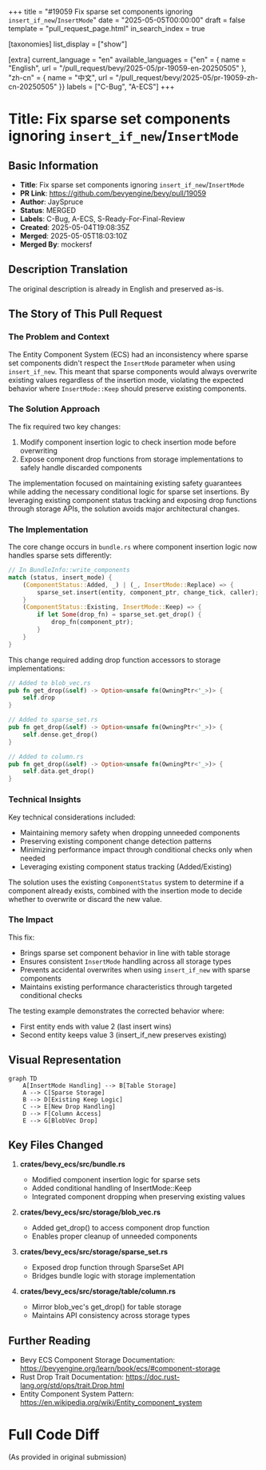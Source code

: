 +++
title = "#19059 Fix sparse set components ignoring `insert_if_new`/`InsertMode`"
date = "2025-05-05T00:00:00"
draft = false
template = "pull_request_page.html"
in_search_index = true

[taxonomies]
list_display = ["show"]

[extra]
current_language = "en"
available_languages = {"en" = { name = "English", url = "/pull_request/bevy/2025-05/pr-19059-en-20250505" }, "zh-cn" = { name = "中文", url = "/pull_request/bevy/2025-05/pr-19059-zh-cn-20250505" }}
labels = ["C-Bug", "A-ECS"]
+++

# Title: Fix sparse set components ignoring `insert_if_new`/`InsertMode`

## Basic Information
- **Title**: Fix sparse set components ignoring `insert_if_new`/`InsertMode`
- **PR Link**: https://github.com/bevyengine/bevy/pull/19059
- **Author**: JaySpruce
- **Status**: MERGED
- **Labels**: C-Bug, A-ECS, S-Ready-For-Final-Review
- **Created**: 2025-05-04T19:08:35Z
- **Merged**: 2025-05-05T18:03:10Z
- **Merged By**: mockersf

## Description Translation
The original description is already in English and preserved as-is.

## The Story of This Pull Request

### The Problem and Context
The Entity Component System (ECS) had an inconsistency where sparse set components didn't respect the `InsertMode` parameter when using `insert_if_new`. This meant that sparse components would always overwrite existing values regardless of the insertion mode, violating the expected behavior where `InsertMode::Keep` should preserve existing components.

### The Solution Approach
The fix required two key changes:
1. Modify component insertion logic to check insertion mode before overwriting
2. Expose component drop functions from storage implementations to safely handle discarded components

The implementation focused on maintaining existing safety guarantees while adding the necessary conditional logic for sparse set insertions. By leveraging existing component status tracking and exposing drop functions through storage APIs, the solution avoids major architectural changes.

### The Implementation
The core change occurs in `bundle.rs` where component insertion logic now handles sparse sets differently:

```rust
// In BundleInfo::write_components
match (status, insert_mode) {
    (ComponentStatus::Added, _) | (_, InsertMode::Replace) => {
        sparse_set.insert(entity, component_ptr, change_tick, caller);
    }
    (ComponentStatus::Existing, InsertMode::Keep) => {
        if let Some(drop_fn) = sparse_set.get_drop() {
            drop_fn(component_ptr);
        }
    }
}
```

This change required adding drop function accessors to storage implementations:

```rust
// Added to blob_vec.rs
pub fn get_drop(&self) -> Option<unsafe fn(OwningPtr<'_>)> {
    self.drop
}

// Added to sparse_set.rs
pub fn get_drop(&self) -> Option<unsafe fn(OwningPtr<'_>)> {
    self.dense.get_drop()
}

// Added to column.rs
pub fn get_drop(&self) -> Option<unsafe fn(OwningPtr<'_>)> {
    self.data.get_drop()
}
```

### Technical Insights
Key technical considerations included:
- Maintaining memory safety when dropping unneeded components
- Preserving existing component change detection patterns
- Minimizing performance impact through conditional checks only when needed
- Leveraging existing component status tracking (Added/Existing)

The solution uses the existing `ComponentStatus` system to determine if a component already exists, combined with the insertion mode to decide whether to overwrite or discard the new value.

### The Impact
This fix:
- Brings sparse set component behavior in line with table storage
- Ensures consistent `InsertMode` handling across all storage types
- Prevents accidental overwrites when using `insert_if_new` with sparse components
- Maintains existing performance characteristics through targeted conditional checks

The testing example demonstrates the corrected behavior where:
- First entity ends with value 2 (last insert wins)
- Second entity keeps value 3 (insert_if_new preserves existing)

## Visual Representation

```mermaid
graph TD
    A[InsertMode Handling] --> B[Table Storage]
    A --> C[Sparse Storage]
    B --> D[Existing Keep Logic]
    C --> E[New Drop Handling]
    D --> F[Column Access]
    E --> G[BlobVec Drop]
```

## Key Files Changed

1. **crates/bevy_ecs/src/bundle.rs**
   - Modified component insertion logic for sparse sets
   - Added conditional handling of InsertMode::Keep
   - Integrated component dropping when preserving existing values

2. **crates/bevy_ecs/src/storage/blob_vec.rs**
   - Added get_drop() to access component drop function
   - Enables proper cleanup of unneeded components

3. **crates/bevy_ecs/src/storage/sparse_set.rs**
   - Exposed drop function through SparseSet API
   - Bridges bundle logic with storage implementation

4. **crates/bevy_ecs/src/storage/table/column.rs**
   - Mirror blob_vec's get_drop() for table storage
   - Maintains API consistency across storage types

## Further Reading
- Bevy ECS Component Storage Documentation: https://bevyengine.org/learn/book/ecs/#component-storage
- Rust Drop Trait Documentation: https://doc.rust-lang.org/std/ops/trait.Drop.html
- Entity Component System Pattern: https://en.wikipedia.org/wiki/Entity_component_system

# Full Code Diff
(As provided in original submission)